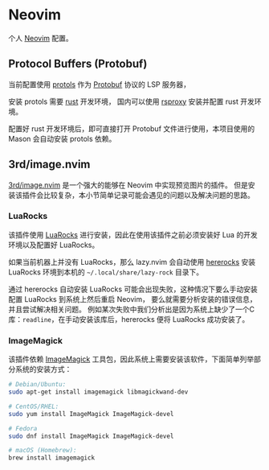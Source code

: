 # Neovim

个人 [Neovim](https://github.com/neovim/neovim) 配置。

## Protocol Buffers (Protobuf)

当前配置使用 [protols](https://github.com/coder3101/protols) 作为
[Protobuf](https://protobuf.dev/) 协议的 LSP 服务器，

安装 protols 需要 [rust](https://www.rust-lang.org/) 开发环境，
国内可以使用 [rsproxy](https://rsproxy.cn) 安装并配置 rust 开发环境。

配置好 rust 开发环境后，即可直接打开 Protobuf 文件进行使用，本项目使用的 Mason 会自动安装 protols 依赖。

## 3rd/image.nvim

[3rd/image.nvim](https://github.com/3rd/image.nvima) 是一个强大的能够在 Neovim 中实现预览图片的插件。
但是安装该插件会比较复杂，本小节简单记录可能会遇见的问题以及解决问题的思路。

### LuaRocks

该插件使用 [LuaRocks](https://luarocks.org/) 进行安装，因此在使用该插件之前必须安装好 Lua 的开发环境以及配置好 LuaRocks。

如果当前机器上并没有 LuaRocks，那么 lazy.nvim 会自动使用 [hererocks](https://github.com/mpeterv/hererocks) 安装 
LuaRocks 环境到本机的 `~/.local/share/lazy-rock` 目录下。

通过 hererocks 自动安装 LuaRocks 可能会出现失败，这种情况下要么手动安装配置 LuaRocks 到系统上然后重启 Neovim，
要么就需要分析安装的错误信息，并且尝试解决相关问题。
例如某次失败中我们分析出是因为系统上缺少了一个C库：`readline`，在手动安装该库后，hererocks 便将 LuaRocks 成功安装了。

### ImageMagick

该插件依赖 [ImageMagick](https://imagemagick.org/) 工具包，因此系统上需要安装该软件，下面简单列举部分系统的安装方式：

```bash
# Debian/Ubuntu:
sudo apt-get install imagemagick libmagickwand-dev

# CentOS/RHEL:
sudo yum install ImageMagick ImageMagick-devel

# Fedora
sudo dnf install ImageMagick ImageMagick-devel

# macOS (Homebrew):
brew install imagemagick
```
